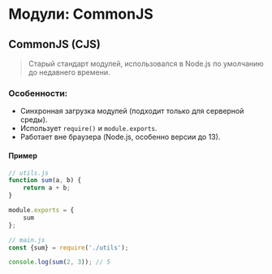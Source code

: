 # Модули: CommonJS

## CommonJS (CJS)

> Старый стандарт модулей, использовался в Node.js по умолчанию до недавнего времени.

### Особенности:

* Синхронная загрузка модулей (подходит только для серверной среды).
* Использует `require()` и `module.exports`.
* Работает вне браузера (Node.js, особенно версии до 13).

#### Пример

```js
// utils.js
function sum(a, b) {
    return a + b;
}

module.exports = {
    sum
};
```

```js
// main.js
const {sum} = require('./utils');

console.log(sum(2, 3)); // 5
```